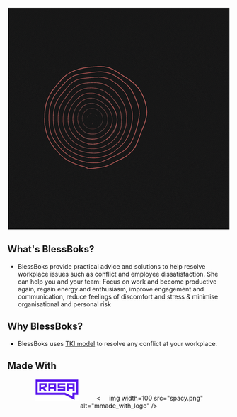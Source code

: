 <p align="center">
  <img src="BlessBoks(1).gif" alt="animated" />
</p>

## What's BlessBoks?
- BlessBoks provide practical advice and solutions to help resolve workplace issues such as conflict and employee dissatisfaction. She can help you and your team: Focus on work and become productive again, regain energy and enthusiasm, improve engagement and communication, reduce feelings of discomfort and stress & minimise organisational and personal risk

## Why BlessBoks?
- BlessBoks uses [TKI model](https://en.wikipedia.org/wiki/Thomas%E2%80%93Kilmann_Conflict_Mode_Instrument) to resolve any conflict at your workplace. 

## Made With
<p align="center">
  <img width=100 src="rasa.png" alt="made_with_logo" />&nbsp;&nbsp;&nbsp;&nbsp;&nbsp;&nbsp;&nbsp;&nbsp;&nbsp;&nbsp;<&nbsp;&nbsp;&nbsp;&nbsp;&nbsp;img width=100 src="spacy.png" alt="mmade_with_logo" />
</p>
